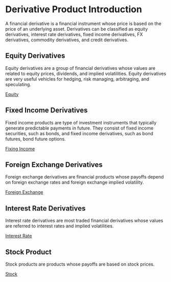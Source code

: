 # Derivative Product Introduction

A financial derivative is a financial instrument whose price is based on the price of an underlying asset. Derivatives can be classified as equity derivatives,
interest rate derivatives, fixed income derivatives, FX derivatives, commodity derivatives, and credit derivatives.

## Equity Derivatives

Equity derivatives are a group of financial derivatives whose values are related to equity prices, dividends, and implied volatilities. Equity derivatives are
very useful vehicles for hedging, risk managing, arbitraging, and speculating.

[Equity](./equity.md)

## Fixed Income Derivatives

Fixed income products are type of investment instruments that typically generate predictable payments in future. They consist of fixed income securities, such as
bonds, and fixed income derivatives, such as bond futures, bond future options.

[Fixing Income](./fixedIncome.md)

## Foreign Exchange Derivatives

Foreign exchange derivatives are financial products whose payoffs depend on foreign exchange rates and foreign exchange implied volatility.

[Foreign Exchange](./fx.md)

## Interest Rate Derivatives

Interest rate derivatives are most traded financial derivatives whose values are referred to interest rates and implied volatilities.

[Interest Rate](./ir.md)

## Stock Product

Stock products are products whose payoffs are based on stock prices.

[Stock](./stock.md)

